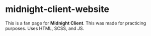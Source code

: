 # midnight-client-website
This is a fan page for **Midnight Client**. This was made for practicing purposes. Uses HTML, SCSS, and JS.
